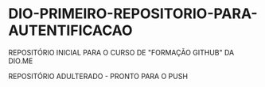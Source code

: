 # DIO-PRIMEIRO-REPOSITORIO-PARA-AUTENTIFICACAO
REPOSITÓRIO INICIAL PARA O CURSO DE "FORMAÇÃO GITHUB" DA DIO.ME

REPOSITÓRIO ADULTERADO - PRONTO PARA O PUSH
